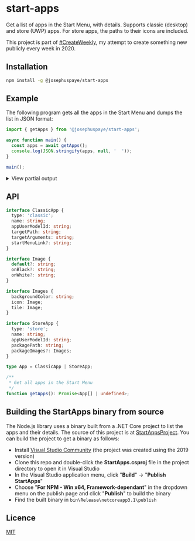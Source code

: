 # start-apps

Get a list of apps in the Start Menu, with details. Supports classic (desktop) and store (UWP) apps. For store apps, the paths to their icons are included.

This project is part of [#CreateWeekly](https://twitter.com/JosephusPaye/status/1214853295023411200), my attempt to create something new publicly every week in 2020.

## Installation

```sh
npm install -g @josephuspaye/start-apps
```

## Example

The following program gets all the apps in the Start Menu and dumps the list in JSON format:

```js
import { getApps } from '@josephuspaye/start-apps';

async function main() {
  const apps = await getApps();
  console.log(JSON.stringify(apps, null, '  '));
}

main();
```

<details>
<summary>View partial output</summary>

```js
[
  {
    type: 'store',
    name: 'Mail',
    appUserModelId:
      'microsoft.windowscommunicationsapps_8wekyb3d8bbwe!microsoft.windowslive.mail',
    packagePath:
      'C:\\Program Files\\WindowsApps\\microsoft.windowscommunicationsapps_16005.13228.41011.0_x64__8wekyb3d8bbwe',
    packageImages: {
      backgroundColor: '#0078D7',
      icon: {
        default:
          'C:\\Program Files\\WindowsApps\\microsoft.windowscommunicationsapps_16005.13228.41011.0_x64__8wekyb3d8bbwe\\images\\HxMailAppList.scale-400.png',
      },
      tile: {
        default:
          'C:\\Program Files\\WindowsApps\\microsoft.windowscommunicationsapps_16005.13228.41011.0_x64__8wekyb3d8bbwe\\images\\HxMailMediumTile.scale-400.png',
      },
    },
  },
  {
    type: 'classic',
    name: 'Zoom',
    appUserModelId: 'zoom.us.Zoom Video Meetings',
    targetPath: 'C:\\Users\\jpaye\\AppData\\Roaming\\Zoom\\bin\\Zoom.exe',
    targetArguments: '',
    startMenuLink:
      'C:\\Users\\jpaye\\AppData\\Roaming\\Microsoft\\Windows\\Start Menu\\Programs\\Zoom\\Zoom.lnk',
  },
  // ...more apps...
];
```

</details>

## API

```ts
interface ClassicApp {
  type: 'classic';
  name: string;
  appUserModelId: string;
  targetPath: string;
  targetArguments: string;
  startMenuLink?: string;
}

interface Image {
  default?: string;
  onBlack?: string;
  onWhite?: string;
}

interface Images {
  backgroundColor: string;
  icon: Image;
  tile: Image;
}

interface StoreApp {
  type: 'store';
  name: string;
  appUserModelId: string;
  packagePath: string;
  packageImages?: Images;
}

type App = ClassicApp | StoreApp;

/**
 * Get all apps in the Start Menu
 */
function getApps(): Promise<App[] | undefined>;
```

## Building the StartApps binary from source

The Node.js library uses a binary built from a .NET Core project to list the apps and their details. The source of this project is at [StartAppsProject](./StartAppsProject). You can build the project to get a binary as follows:

- Install [Visual Studio Community](https://visualstudio.microsoft.com/vs/community/) (the project was created using the 2019 version)
- Clone this repo and double-click the **StartApps.csproj** file in the project directory to open it in Visual Studio
- In the Visual Studio application menu, click "**Build**" → "**Publish StartApps**"
- Choose "**For NPM - Win x64, Framework-dependant**" in the dropdown menu on the publish page and click "**Publish**" to build the binary
- Find the built binary in `bin\Release\netcoreapp3.1\publish`

## Licence

[MIT](LICENCE)
